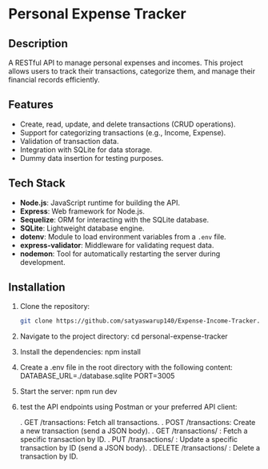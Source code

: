 # Personal Expense Tracker

## Description

A RESTful API to manage personal expenses and incomes. This project allows users to track their transactions, categorize them, and manage their financial records efficiently.

## Features

- Create, read, update, and delete transactions (CRUD operations).
- Support for categorizing transactions (e.g., Income, Expense).
- Validation of transaction data.
- Integration with SQLite for data storage.
- Dummy data insertion for testing purposes.

## Tech Stack

- **Node.js**: JavaScript runtime for building the API.
- **Express**: Web framework for Node.js.
- **Sequelize**: ORM for interacting with the SQLite database.
- **SQLite**: Lightweight database engine.
- **dotenv**: Module to load environment variables from a `.env` file.
- **express-validator**: Middleware for validating request data.
- **nodemon**: Tool for automatically restarting the server during development.

## Installation

1. Clone the repository:

   ```bash
   git clone https://github.com/satyaswarup140/Expense-Income-Tracker.git

2. Navigate to the project directory:
   cd personal-expense-tracker

3. Install the dependencies:
   npm install

4. Create a .env file in the root directory with the following content:
   DATABASE_URL=./database.sqlite
   PORT=3005 

5. Start the server:
   npm run dev

6. test the API endpoints using Postman or your preferred API client:

   . GET /transactions: Fetch all transactions.
   . POST /transactions: Create a new transaction (send a JSON body).
   . GET /transactions/
     : Fetch a specific transaction by ID.
   . PUT /transactions/
     : Update a specific transaction by ID (send a JSON body).
   . DELETE /transactions/
     : Delete a transaction by ID.
